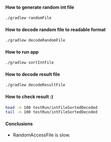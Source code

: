 #### How to generate random int file
```bash
./gradlew randomFile
```

#### How to decode random file to readable format
```bash
./gradlew decodeRandomFile
```

#### How to run app
```bash
./gradlew sortIntFile
```

#### How to decode result file
```bash
./gradlew decodeResultFile
```

#### How to check result :)
```bash
head -n 100 testRun/intFileSortedDecoded
tail -n 100 testRun/intFileSortedDecoded
```

#### Conclusions
* RandomAccessFile is slow.

